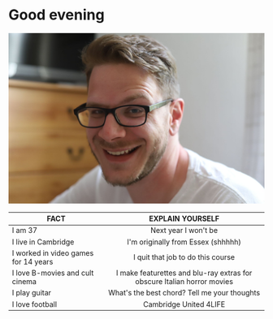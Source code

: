 # Good evening

![Alt text](mike.jpg)

| FACT                                   | EXPLAIN  YOURSELF                                                        |
|----------------------------------------|:------------------------------------------------------------------------:|
| I am 37                                | Next year I won't be                                                     |
| I live in Cambridge                    | I'm originally from Essex (shhhhh)                                       |
| I worked in video games for 14 years   | I quit that job to do this course                                        |
| I love B-movies and cult cinema        | I make featurettes and blu-ray extras for obscure Italian horror movies  |
| I play guitar                          | What's the best chord? Tell me your thoughts                             |
| I love football                        | Cambridge United 4LIFE                                                   |

